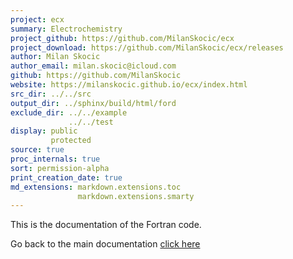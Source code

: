 ```yaml
---
project: ecx
summary: Electrochemistry
project_github: https://github.com/MilanSkocic/ecx
project_download: https://github.com/MilanSkocic/ecx/releases
author: Milan Skocic
author_email: milan.skocic@icloud.com
github: https://github.com/MilanSkocic
website: https://milanskocic.github.io/ecx/index.html
src_dir: ../../src
output_dir: ../sphinx/build/html/ford
exclude_dir: ../../example
             ../../test
display: public
         protected
source: true
proc_internals: true
sort: permission-alpha
print_creation_date: true
md_extensions: markdown.extensions.toc
               markdown.extensions.smarty
---
```


This is the documentation of the Fortran code. 

Go back to the main documentation [click here](../api/index.html)

